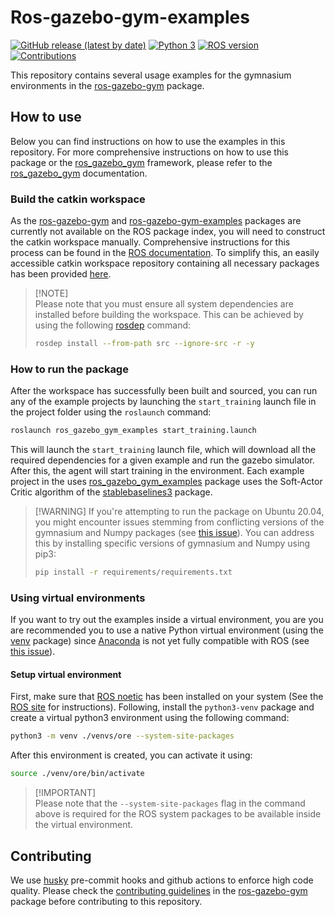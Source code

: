 # Ros-gazebo-gym-examples

[![GitHub release (latest by date)](https://img.shields.io/github/v/release/rickstaa/ros-gazebo-gym-examples)](https://github.com/rickstaa/ros-gazebo-gym-examples/releases)
[![Python 3](https://img.shields.io/badge/Python-3.8%20%7C%203.7%20%7C%203.6-brightgreen)](https://www.python.org/)
[![ROS version](https://img.shields.io/badge/ROS%20versions-Noetic-brightgreen)](https://wiki.ros.org)
[![Contributions](https://img.shields.io/badge/contributions-welcome-brightgreen.svg)](contributing.md)

This repository contains several usage examples for the gymnasium environments in the [ros-gazebo-gym](https://rickstaa.github.io/ros-gazebo-gym) package.

## How to use

Below you can find instructions on how to use the examples in this repository. For more comprehensive instructions on how to use this package or the [ros\_gazebo\_gym](https://github.com/rickstaa/ros-gazebo-gym) framework, please refer to the [ros\_gazebo\_gym](https://rickstaa.dev/ros-gazebo-gym) documentation.

### Build the catkin workspace

As the [ros-gazebo-gym](https://github.com/rickstaa/ros-gazebo-gym) and [ros-gazebo-gym-examples](https://github.com/rickstaa/ros-gazebo-gym-examples) packages are currently not available on the ROS package index, you will need to construct the catkin workspace manually. Comprehensive instructions for this process can be found in the [ROS documentation](https://wiki.ros.org/catkin/Tutorials/create_a_workspace). To simplify this, an easily accessible catkin workspace repository containing all necessary packages has been provided [here](https://github.com/rickstaa/ros-gazebo-gym-ws).

> \[!NOTE]\
> Please note that you must ensure all system dependencies are installed before building the workspace. This can be achieved by using the following [rosdep](http://wiki.ros.org/rosdep) command:
>
> ```bash
> rosdep install --from-path src --ignore-src -r -y
> ```

### How to run the package

After the workspace has successfully been built and sourced, you can run any of the example projects by launching the `start_training` launch file in the project folder using the `roslaunch` command:

```bash
roslaunch ros_gazebo_gym_examples start_training.launch
```

This will launch the `start_training` launch file, which will download all the required dependencies for a given example and run the gazebo simulator. After this, the agent will start training in the environment. Each example project in the  uses [ros\_gazebo\_gym\_examples](https://github.com/rickstaa/ros-gazebo-gym-examples) package uses the Soft-Actor Critic algorithm of the [stablebaselines3](https://stable-baselines3.readthedocs.io/en/master/) package.

> \[!WARNING]
> If you're attempting to run the package on Ubuntu 20.04, you might encounter issues stemming from conflicting versions of the gymnasium and Numpy packages (see [this issue](https://github.com/ros/rosdistro/pull/38242)). You can address this by installing specific versions of gymnasium and Numpy using pip3:
>
> ```bash
> pip install -r requirements/requirements.txt
> ```

### Using virtual environments

If you want to try out the examples inside a virtual environment, you are you are recommended you to use a native Python virtual environment (using the [venv](https://docs.python.org/3/library/venv.html) package) since [Anaconda](https://www.anaconda.com/) is not yet fully compatible with ROS (see [this issue](https://answers.ros.org/question/256886/conflict-anaconda-vs-ros-catking_pkg-not-found/)).

#### Setup virtual environment

First, make sure that [ROS noetic](https://wiki.ros.org/noetic) has been installed on your system (See the [ROS site](https://wiki.ros.org/noetic) for instructions). Following, install the `python3-venv` package and create a virtual python3 environment using the following command:

```bash
python3 -m venv ./venvs/ore --system-site-packages
```

After this environment is created, you can activate it using:

```bash
source ./venv/ore/bin/activate
```

> \[!IMPORTANT]\
> Please note that the `--system-site-packages` flag in the command above is required for the ROS system packages to be available inside the virtual environment.

## Contributing

We use [husky](https://github.com/typicode/husky) pre-commit hooks and github actions to enforce high code quality. Please check the [contributing guidelines](https://github.com/rickstaa/ros-gazebo-gym/blob/noetic/contributing.md) in the [ros-gazebo-gym](https://github.com/rickstaa/ros-gazebo-gym) package before contributing to this repository.
